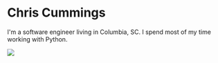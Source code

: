 # Chris Cummings

I'm a software engineer living in Columbia, SC. I spend most of my time working with Python.

![](assets/images/chris_cummings.jpg)







